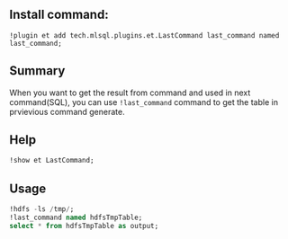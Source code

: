 ## Install command:

```
!plugin et add tech.mlsql.plugins.et.LastCommand last_command named last_command;
```

## Summary

When you want to get the result from command and used in next command(SQL), 
you can use `!last_command` command to get the table in prvievious command generate.

## Help


```sql
!show et LastCommand;
```

## Usage

```sql
!hdfs -ls /tmp/;
!last_command named hdfsTmpTable;
select * from hdfsTmpTable as output;
```





